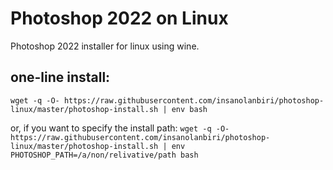 Photoshop 2022 on Linux
=======================

Photoshop 2022 installer for linux using wine.

one-line install:
-----------------
`wget -q -O- https://raw.githubusercontent.com/insanolanbiri/photoshop-linux/master/photoshop-install.sh | env bash`

or, if you want to specify the install path: `wget -q -O- https://raw.githubusercontent.com/insanolanbiri/photoshop-linux/master/photoshop-install.sh | env PHOTOSHOP_PATH=/a/non/relivative/path bash`